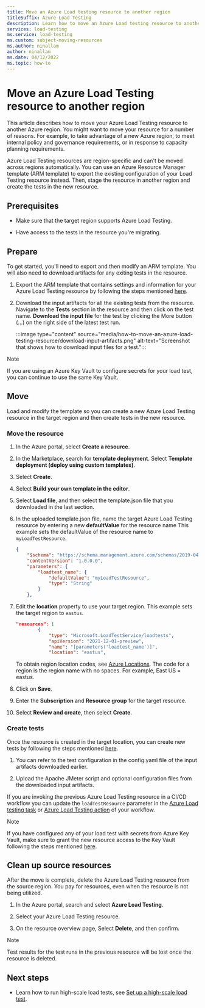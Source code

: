 ```yaml
---
title: Move an Azure Load testing resource to another region
titleSuffix: Azure Load Testing
description: Learn how to move an Azure Load testing resource to another region.
services: load-testing
ms.service: load-testing
ms.custom: subject-moving-resources
ms.author: ninallam
author: ninallam
ms.date: 04/12/2022
ms.topic: how-to
---
```


# Move an Azure Load Testing resource to another region

This article describes how to move your Azure Load Testing resource to another Azure region. You might want to move your resource for a number of reasons. For example, to take advantage of a new Azure region, to meet internal policy and governance requirements, or in response to capacity planning requirements.

Azure Load Testing resources are region-specific and can't be moved across regions automatically. You can use an Azure Resource Manager template (ARM template) to export the existing configuration of your Load Testing resource instead. Then, stage the resource in another region and create the tests in the new resource.

## Prerequisites

- Make sure that the target region supports Azure Load Testing.

- Have access to the tests in the resource you're migrating.

## Prepare

To get started, you'll need to export and then modify an ARM template. You will also need to download artifacts for any exiting tests in the resource.

1. Export the ARM template that contains settings and information for your Azure Load Testing resource by following the steps mentioned [here](../azure-resource-manager/templates/export-template-portal.md).

1. Download the input artifacts for all the existing tests from the resource. Navigate to the **Tests** section in the resource and then click on the test name. **Download the input file** for the test by clicking the More button (...) on the right side of the latest test run.

    :::image type="content" source="media/how-to-move-an-azure-load-testing-resource/download-input-artifacts.png" alt-text="Screenshot that shows how to download input files for a test.":::

> [!NOTE]
> If you are using an Azure Key Vault to configure secrets for your load test, you can continue to use the same Key Vault.  

## Move

Load and modify the template so you can create a new Azure Load Testing resource in the target region and then create tests in the new resource.

### Move the resource

1. In the Azure portal, select **Create a resource**.

1. In the Marketplace, search for **template deployment**. Select **Template deployment (deploy using custom templates)**.

1. Select **Create**.

1. Select **Build your own template in the editor**.

1. Select **Load file**, and then select the template.json file that you downloaded in the last section.

1. In the uploaded template.json file, name the target Azure Load Testing resource by entering a new **defaultValue** for the resource name This example sets the defaultValue of the resource name to `myLoadTestResource`.

    ```json
    {
        "$schema": "https://schema.management.azure.com/schemas/2019-04-01/deploymentTemplate.json#",
        "contentVersion": "1.0.0.0",
        "parameters": {
            "loadtest_name": {
                "defaultValue": "myLoadTestResource",
                "type": "String"
            }
        },
    ```

1. Edit the **location** property to use your target region. This example sets the target region to `eastus`.

    ```json
    "resources": [
            {
                "type": "Microsoft.LoadTestService/loadtests",
                "apiVersion": "2021-12-01-preview",
                "name": "[parameters('loadtest_name')]",
                "location": "eastus",
    ```
    To obtain region location codes, see [Azure Locations](https://azure.microsoft.com/global-infrastructure/data-residency/). The code for a region is the region name with no spaces. For example, East US = eastus.

1. Click on **Save**.

1. Enter the **Subscription** and **Resource group** for the target resource.

1. Select **Review and create**, then select **Create**.

### Create tests

Once the resource is created in the target location, you can create new tests by following the steps mentioned [here](how-to-create-and-run-load-test-with-jmeter-script.md#create-a-load-test).

1. You can refer to the test configuration in the config.yaml file of the input artifacts downloaded earlier.

1. Upload the Apache JMeter script and optional configuration files from the downloaded input artifacts.

If you are invoking the previous Azure Load Testing resource in a CI/CD workflow you can update the `loadTestResource` parameter in the [Azure Load testing task](/azure/devops/pipelines/tasks/test/azure-load-testing) or [Azure Load Testing action](https://github.com/marketplace/actions/azure-load-testing) of your workflow.

> [!NOTE]
> If you have configured any of your load test with secrets from Azure Key Vault, make sure to grant the new resource access to the Key Vault following the steps mentioned [here](./how-to-use-a-managed-identity.md?tabs=azure-portal#grant-access-to-your-azure-key-vault).

## Clean up source resources

After the move is complete, delete the Azure Load Testing resource from the source region. You pay for resources, even when the resource is not being utilized.

1. In the Azure portal, search and select **Azure Load Testing**.

1. Select your Azure Load Testing resource.

1. On the resource overview page, Select **Delete**, and then confirm.

> [!NOTE]
> Test results for the test runs in the previous resource will be lost once the resource is deleted.

## Next steps

- Learn how to run high-scale load tests, see [Set up a high-scale load test](./how-to-high-scale-load.md).
